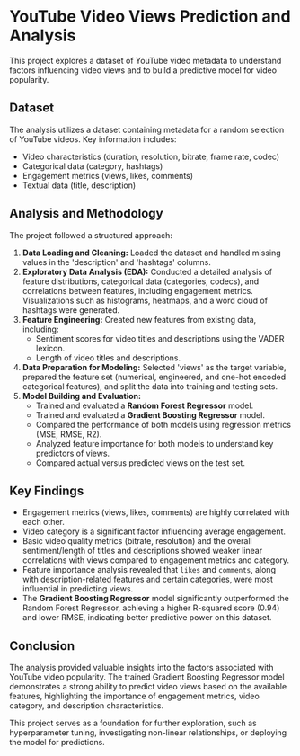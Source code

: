 # YouTube Video Views Prediction and Analysis

This project explores a dataset of YouTube video metadata to understand factors influencing video views and to build a predictive model for video popularity.

## Dataset

The analysis utilizes a dataset containing metadata for a random selection of YouTube videos. Key information includes:
- Video characteristics (duration, resolution, bitrate, frame rate, codec)
- Categorical data (category, hashtags)
- Engagement metrics (views, likes, comments)
- Textual data (title, description)

## Analysis and Methodology

The project followed a structured approach:

1.  **Data Loading and Cleaning:** Loaded the dataset and handled missing values in the 'description' and 'hashtags' columns.
2.  **Exploratory Data Analysis (EDA):** Conducted a detailed analysis of feature distributions, categorical data (categories, codecs), and correlations between features, including engagement metrics. Visualizations such as histograms, heatmaps, and a word cloud of hashtags were generated.
3.  **Feature Engineering:** Created new features from existing data, including:
    -   Sentiment scores for video titles and descriptions using the VADER lexicon.
    -   Length of video titles and descriptions.
4.  **Data Preparation for Modeling:** Selected 'views' as the target variable, prepared the feature set (numerical, engineered, and one-hot encoded categorical features), and split the data into training and testing sets.
5.  **Model Building and Evaluation:**
    -   Trained and evaluated a **Random Forest Regressor** model.
    -   Trained and evaluated a **Gradient Boosting Regressor** model.
    -   Compared the performance of both models using regression metrics (MSE, RMSE, R2).
    -   Analyzed feature importance for both models to understand key predictors of views.
    -   Compared actual versus predicted views on the test set.

## Key Findings

-   Engagement metrics (views, likes, comments) are highly correlated with each other.
-   Video category is a significant factor influencing average engagement.
-   Basic video quality metrics (bitrate, resolution) and the overall sentiment/length of titles and descriptions showed weaker linear correlations with views compared to engagement metrics and category.
-   Feature importance analysis revealed that `likes` and `comments`, along with description-related features and certain categories, were most influential in predicting views.
-   The **Gradient Boosting Regressor** model significantly outperformed the Random Forest Regressor, achieving a higher R-squared score (0.94) and lower RMSE, indicating better predictive power on this dataset.

## Conclusion

The analysis provided valuable insights into the factors associated with YouTube video popularity. The trained Gradient Boosting Regressor model demonstrates a strong ability to predict video views based on the available features, highlighting the importance of engagement metrics, video category, and description characteristics.

This project serves as a foundation for further exploration, such as hyperparameter tuning, investigating non-linear relationships, or deploying the model for predictions.
